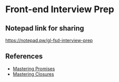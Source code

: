 # Front-end Interview Prep

## Notepad link for sharing
https://notepad.pw/gl-fsd-interview-prep

## References
- [Mastering Promises](https://www.google.com/search?q=promise+eric+elliott&oq=promise+eric+elliott&aqs=chrome..69i57.4167j0j7&sourceid=chrome&ie=UTF-8)
- [Mastering Closures](https://medium.com/javascript-scene/master-the-javascript-interview-what-is-a-closure-b2f0d2152b36)
